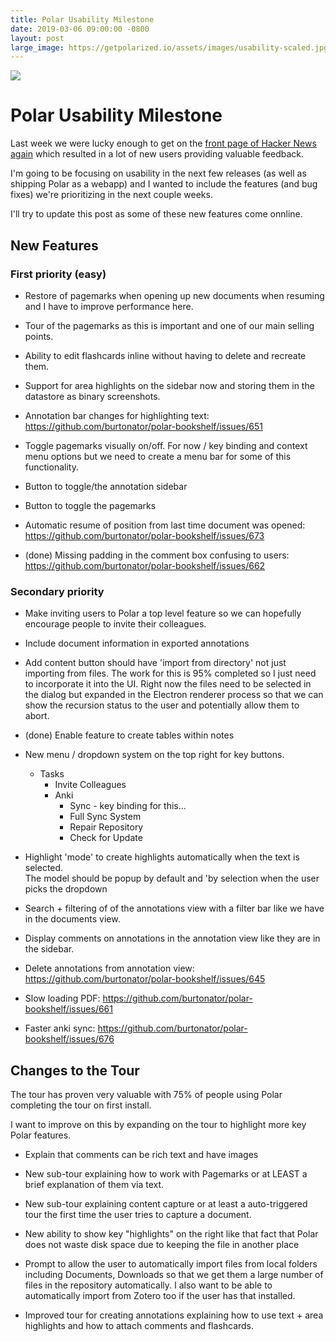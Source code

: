 ```yaml
---
title: Polar Usability Milestone  
date: 2019-03-06 09:00:00 -0800
layout: post
large_image: https://getpolarized.io/assets/images/usability-scaled.jpg
---
```


<img class="img-fluid" src="https://getpolarized.io/assets/images/usability-scaled.jpg">

# Polar Usability Milestone

Last week we were lucky enough to get on the [front page of Hacker News again](https://news.ycombinator.com/item?id=19294799)
which resulted in a lot of new users providing valuable feedback.

I'm going to be focusing on usability in the next few releases (as well as 
shipping Polar as a webapp) and I wanted to include the features (and bug fixes)
we're prioritizing in the next couple weeks. 

I'll try to update this post as some of these new features come onnline.

## New Features

### First priority (easy)

- Restore of pagemarks when opening up new documents when resuming and I have
  to improve performance here. 

- Tour of the pagemarks as this is important and one of our main selling points.

- Ability to edit flashcards inline without having to delete and recreate them.

- Support for area highlights on the sidebar now and storing them in the 
  datastore as binary screenshots.

- Annotation bar changes for highlighting text: https://github.com/burtonator/polar-bookshelf/issues/651

- Toggle pagemarks visually on/off.  For now / key binding and context menu
  options but we need to create a menu bar for some of this functionality.

- Button to toggle/the annotation sidebar

- Button to toggle the pagemarks

- Automatic resume of position from last time document was opened: https://github.com/burtonator/polar-bookshelf/issues/673

- (done) Missing padding in the comment box confusing to users:  https://github.com/burtonator/polar-bookshelf/issues/662

### Secondary priority


- Make inviting users to Polar a top level feature so we can hopefully encourage
people to invite their colleagues.

- Include document information in exported annotations 

- Add content button should have 'import from directory' not just importing from
files.  The work for this is 95% completed so I just need to incorporate it into
the UI. Right now the files need to be selected in the dialog but expanded in
the Electron renderer process so that we can show the recursion status to the
user and potentially allow them to abort.

- (done) Enable feature to create tables within notes    

- New menu / dropdown system on the top right for key buttons.  

    - Tasks
        - Invite Colleagues
        - Anki
            - Sync          - key binding for this... 
            - Full Sync
          System
            - Repair Repository
            - Check for Update   

- Highlight 'mode' to create highlights automatically when the text is selected.  
  The model should be popup by default and 'by selection when the user picks 
  the dropdown 

- Search + filtering of of the annotations view with a filter bar like we have
  in the documents view.

- Display comments on annotations in the annotation view like they are in the sidebar.
  
      
- Delete annotations from annotation view: https://github.com/burtonator/polar-bookshelf/issues/645

- Slow loading PDF: https://github.com/burtonator/polar-bookshelf/issues/661 

- Faster anki sync:
    https://github.com/burtonator/polar-bookshelf/issues/676

## Changes to the Tour

The tour has proven very valuable with 75% of people using Polar completing the 
tour on first install.  

I want to improve on this by expanding on the tour to highlight more key Polar
features.

- Explain that comments can be rich text and have images

- New sub-tour explaining how to work with Pagemarks or at LEAST a brief 
  explanation of them via text.

- New sub-tour explaining content capture or at least a auto-triggered tour 
  the first time the user tries to capture a document.

- New ability to show key "highlights" on the right like that fact that
  Polar does not waste disk space due to keeping the file in another place 

- Prompt to allow the user to automatically import files from local folders
including Documents, Downloads so that we get them a large number of files in
the repository automatically.  I also want to be able to automatically import 
from Zotero too if the user has that installed.
  
- Improved tour for creating annotations explaining how to use text + area 
highlights and how to attach comments and flashcards.   
